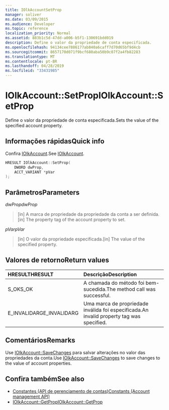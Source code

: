 ```yaml
---
title: IOlkAccountSetProp
manager: soliver
ms.date: 03/09/2015
ms.audience: Developer
ms.topic: reference
localization_priority: Normal
ms.assetid: 883b1c5d-47dd-a006-b5f1-130691bdd019
description: Define o valor da propriedade de conta especificada.
ms.openlocfilehash: 94134cee7886177ab840a6caff7d70d65bf9d4cb
ms.sourcegitcommit: 8657170d071f9bcf680aba50b9c07f2a4fb82283
ms.translationtype: MT
ms.contentlocale: pt-BR
ms.lasthandoff: 04/28/2019
ms.locfileid: "33431985"
---
```

# <a name="iolkaccountsetprop"></a><span data-ttu-id="57c17-103">IOlkAccount::SetProp</span><span class="sxs-lookup"><span data-stu-id="57c17-103">IOlkAccount::SetProp</span></span>

<span data-ttu-id="57c17-104">Define o valor da propriedade de conta especificada.</span><span class="sxs-lookup"><span data-stu-id="57c17-104">Sets the value of the specified account property.</span></span>
  
## <a name="quick-info"></a><span data-ttu-id="57c17-105">Informações rápidas</span><span class="sxs-lookup"><span data-stu-id="57c17-105">Quick info</span></span>

<span data-ttu-id="57c17-106">Confira [IOlkAccount](iolkaccount.md).</span><span class="sxs-lookup"><span data-stu-id="57c17-106">See [IOlkAccount](iolkaccount.md).</span></span>
  
```cpp
HRESULT IOlkAccount::SetProp(  
    DWORD dwProp, 
    ACCT_VARIANT *pVar 
);
```

## <a name="parameters"></a><span data-ttu-id="57c17-107">Parâmetros</span><span class="sxs-lookup"><span data-stu-id="57c17-107">Parameters</span></span>

<span data-ttu-id="57c17-108">_dwProp_</span><span class="sxs-lookup"><span data-stu-id="57c17-108">_dwProp_</span></span>
  
> <span data-ttu-id="57c17-109">[in] A marca de propriedade da propriedade da conta a ser definida.</span><span class="sxs-lookup"><span data-stu-id="57c17-109">[in] The property tag of the account property to set.</span></span>
    
<span data-ttu-id="57c17-110">_pVar_</span><span class="sxs-lookup"><span data-stu-id="57c17-110">_pVar_</span></span>
  
> <span data-ttu-id="57c17-111">[in] O valor da propriedade especificada.</span><span class="sxs-lookup"><span data-stu-id="57c17-111">[in] The value of the specified property.</span></span>
    
## <a name="return-values"></a><span data-ttu-id="57c17-112">Valores de retorno</span><span class="sxs-lookup"><span data-stu-id="57c17-112">Return values</span></span>

|<span data-ttu-id="57c17-113">**HRESULT**</span><span class="sxs-lookup"><span data-stu-id="57c17-113">**HRESULT**</span></span>|<span data-ttu-id="57c17-114">**Descrição**</span><span class="sxs-lookup"><span data-stu-id="57c17-114">**Description**</span></span>|
|:-----|:-----|
|<span data-ttu-id="57c17-115">S_OK</span><span class="sxs-lookup"><span data-stu-id="57c17-115">S_OK</span></span>  <br/> |<span data-ttu-id="57c17-116">A chamada do método foi bem-sucedida.</span><span class="sxs-lookup"><span data-stu-id="57c17-116">The method call was successful.</span></span>  <br/> |
|<span data-ttu-id="57c17-117">E_INVALIDARG</span><span class="sxs-lookup"><span data-stu-id="57c17-117">E_INVALIDARG</span></span>  <br/> |<span data-ttu-id="57c17-118">Uma marca de propriedade inválida foi especificada.</span><span class="sxs-lookup"><span data-stu-id="57c17-118">An invalid property tag was specified.</span></span>  <br/> |
   
## <a name="remarks"></a><span data-ttu-id="57c17-119">Comentários</span><span class="sxs-lookup"><span data-stu-id="57c17-119">Remarks</span></span>

<span data-ttu-id="57c17-120">Use [IOlkAccount::SaveChanges](iolkaccount-savechanges.md) para salvar alterações no valor das propriedades da conta.</span><span class="sxs-lookup"><span data-stu-id="57c17-120">Use [IOlkAccount::SaveChanges](iolkaccount-savechanges.md) to save changes to the value of account properties.</span></span> 
  
## <a name="see-also"></a><span data-ttu-id="57c17-121">Confira também</span><span class="sxs-lookup"><span data-stu-id="57c17-121">See also</span></span>

- [<span data-ttu-id="57c17-122">Constantes (API de gerenciamento de contas)</span><span class="sxs-lookup"><span data-stu-id="57c17-122">Constants (Account management API)</span></span>](constants-account-management-api.md) 
- [<span data-ttu-id="57c17-123">IOlkAccount::GetProp</span><span class="sxs-lookup"><span data-stu-id="57c17-123">IOlkAccount::GetProp</span></span>](iolkaccount-getprop.md)

